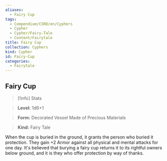 ```yaml
---
aliases:
  - Fairy Cup
tags:
  - Compendium/CSRD/en/Cyphers
  - Cypher
  - Cypher/Fairy-Tale
  - Content/Fairytale
title: Fairy Cup
collection: Cyphers
kind: Cypher
id: Fairy-Cup
categories:
  - Fairytale
---
```

## Fairy Cup    
>[!info] Stats    
> **Level:** 1d6+1    
> **Form:** Decorated Vessel Made of Precious Materials    
> **Kind:** Fairy Tale  
    
When the cup is buried in the ground, it grants the person who buried it protection. They gain +2 Armor against all physical and mental attacks for one day. It's believed that burying a fairy cup returns it to its rightful owners below ground, and it is they who offer protection by way of thanks.
